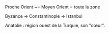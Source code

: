 Proche Orient ~= Moyen Orient = toute la zone

Byzance -> Constantinople -> Istanbul

Anatolie : région ouest de la Turquie, son "cœur".